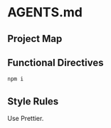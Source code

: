 # AGENTS.md

## Project Map

## Functional Directives
```bash
npm i
```

## Style Rules
Use Prettier.
